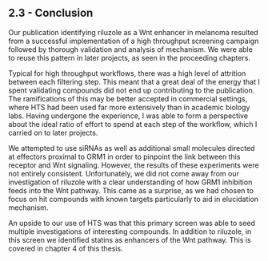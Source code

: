 
## 2.3 - Conclusion

Our publication identifying riluzole as a Wnt enhancer in melanoma resulted from a successful implementation of a high throughput screening campaign followed by thorough validation and analysis of mechanism. We were able to reuse this pattern in later projects, as seen in the proceeding chapters.

Typical for high throughput workflows, there was a high level of attrition between each filtering step. This meant that a great deal of the energy that I spent validating compounds did not end up contributing to the publication. The ramifications of this may be better accepted in commercial settings, where HTS had been used far more extensively than in academic biology labs. Having undergone the experience, I was able to form a perspective about the ideal ratio of effort to spend at each step of the workflow, which I carried on to later projects.

We attempted to use siRNAs as well as additional small molecules directed at effectors proximal to GRM1 in order to pinpoint the link between this receptor and Wnt signaling. However, the results of these experiments were not entirely consistent. Unfortunately, we did not come away from our investigation of riluzole with a clear understanding of how GRM1 inhibition feeds into the Wnt pathway. This came as a surprise, as we had chosen to focus on hit compounds with known targets particularly to aid in elucidation mechanism.

An upside to our use of HTS was that this primary screen was able to seed multiple investigations of interesting compounds. In addition to riluzole, in this screen we identified statins as enhancers of the Wnt pathway. This is covered in chapter 4 of this thesis.

